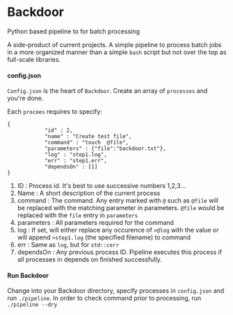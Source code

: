 # Backdoor
Python based pipeline to for batch processing 


A side-product of current projects. 
A simple pipeline to process batch jobs in a more organized manner than a simple `bash` script but not over the top as full-scale libraries.

#### config.json

`Config.json` is the heart of `Backdoor`. Create an array of `processes` and you're done.

Each `procees` requires to specify:

```
{
            "id" : 2,
            "name" : "Create test file",
            "command" : "touch  @file",
            "parameters" : {"file":"backdoor.txt"},
            "log" : "step1.log",
            "err" : "step1.err",
            "dependsOn" : [1]
}
```

1. ID : Process id. It's best to use successive numbers 1,2,3...
2. Name : A short description of the current process
3. command : The command. Any entry marked with `@` such as `@file` will be replaced with the matching parameter in parameters. `@file` would be replaced with the `file` entry in `parameters`
4. parameters : All parameters required for the command
5. log : If set, will either replace any occurence of `>@log` with the value or will append `>step1.log` (the specified filename) to command
6. err : Same as `log`, but for `std::cerr`
7. dependsOn : Any previous process ID. Pipeline executes this process if all processes in depends on finished successfully.

#### Run Backdoor

Change into your Backdoor directory, specify processes in `config.json` and run `./pipeline`.
In order to check command prior to processing, run `./pipeline --dry`
